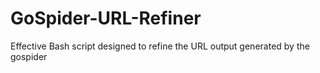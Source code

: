 # GoSpider-URL-Refiner
Effective Bash script designed to refine the URL output generated by the gospider
